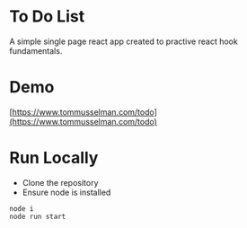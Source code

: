 # To Do List

A simple single page react app created to practive react hook fundamentals.

# Demo

[https://www.tommusselman.com/todo](https://www.tommusselman.com/todo)

# Run Locally

- Clone the repository
- Ensure node is installed

```
node i
node run start
```
